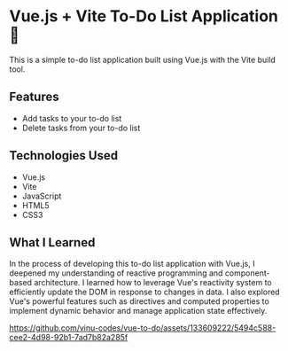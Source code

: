 # Vue.js + Vite To-Do List Application 🚀

This is a simple to-do list application built using Vue.js with the Vite build tool.

## Features

- Add tasks to your to-do list
- Delete tasks from your to-do list

## Technologies Used

- Vue.js
- Vite
- JavaScript
- HTML5
- CSS3

## What I Learned 

In the process of developing this to-do list application with Vue.js, I deepened my understanding of reactive programming and component-based architecture. I learned how to leverage Vue's reactivity system to efficiently update the DOM in response to changes in data. I also explored Vue's powerful features such as directives and computed properties to implement dynamic behavior and manage application state effectively. 


https://github.com/vinu-codes/vue-to-do/assets/133609222/5494c588-cee2-4d98-92b1-7ad7b82a285f

